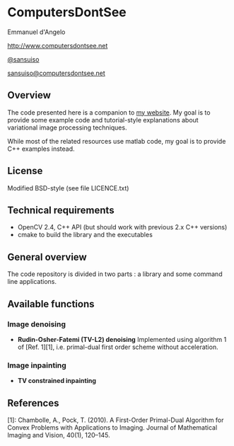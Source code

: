 # ComputersDontSee #

Emmanuel d'Angelo

http://www.computersdontsee.net

[@sansuiso](http://twitter.com/sansuiso)

sansuiso@computersdontsee.net

## Overview ##

The code presented here is a companion to [my website](http://www.computersdontsee.net).
My goal is to provide some example code and tutorial-style explanations about variational image processing techniques.

While most of the related resources use matlab code, my goal is to provide C++ examples instead.

## License ##

Modified BSD-style (see file LICENCE.txt)

## Technical requirements ##

- OpenCV 2.4, C++ API (but should work with previous 2.x C++ versions)
- cmake to build the library and the executables

## General overview ##

The code repository is divided in two parts : a library and some command line applications.

## Available functions ##

### Image denoising  ###

- **Rudin-Osher-Fatemi (TV-L2) denoising**
Implemented using algorithm 1 of [Ref. 1][1], i.e. primal-dual first order scheme without acceleration.

### Image inpainting ###

- **TV constrained inpainting**

## References ##

[1]: Chambolle, A., Pock, T. (2010). A First-Order Primal-Dual Algorithm for Convex Problems with Applications to Imaging. Journal of Mathematical Imaging and Vision, 40(1), 120–145.